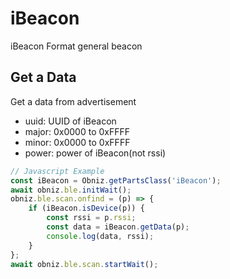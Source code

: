 # iBeacon

iBeacon Format general beacon

## Get a Data

Get a data from advertisement

- uuid: UUID of iBeacon
- major: 0x0000 to 0xFFFF
- minor: 0x0000 to 0xFFFF
- power: power of iBeacon(not rssi)


```javascript
// Javascript Example
const iBeacon = Obniz.getPartsClass('iBeacon');
await obniz.ble.initWait();
obniz.ble.scan.onfind = (p) => {
    if (iBeacon.isDevice(p)) {
        const rssi = p.rssi;
        const data = iBeacon.getData(p);
        console.log(data, rssi);
    }
};
await obniz.ble.scan.startWait();
```
